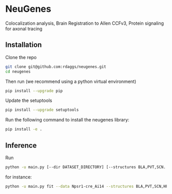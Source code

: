 # NeuGenes
Colocalization analysis, Brain Registration to Allen CCFv3, Protein signaling for axonal tracing

## Installation

Clone the repo
```bash
git clone git@github.com:rdaggs/neugenes.git
cd neugenes
```

Then run (we recommend using a python virtual environment)

```bash
pip install --upgrade pip
```

Update the setuptools
```bash
pip install --upgrade setuptools
```

Run the following command to install the neugenes library:

```bash
pip install -e .
```

## Inference

Run
```bash
python -u main.py [--dir DATASET_DIRECTORY] [--structures BLA,PVT,SCN.....]
```

for instance:

```bash
python -u main.py fit --data Npsr1-cre_Ai14 --structures BLA,PVT,SCN,HPF,NTm,ENTmv,PAR,POST,PRE,SUB.....
```

